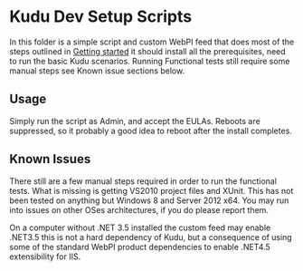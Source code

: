 # Kudu Dev Setup Scripts
In this folder is a simple script and custom WebPI feed that does most of the steps outlined
in [Getting started](https://github.com/projectkudu/kudu/wiki/Getting-started)
it should install all the prerequisites, need to run the basic Kudu scenarios.
Running Functional tests still require some manual steps see Known issue sections below.
## Usage
Simply run the script as Admin, and accept the EULAs. Reboots are suppressed, so
it probably a good idea to reboot after the install completes.

## Known Issues
There still are a few manual steps required in order to run the functional tests. What is
missing is getting VS2010 project files and XUnit. This has not been
tested on anything but Windows 8 and Server 2012 x64. You may run into issues
on other OSes architectures, if you do please report them.

On a computer without .NET 3.5 installed the custom feed may enable .NET3.5
this is not a hard dependency of Kudu, but a consequence of using
some of the standard WebPI product dependencies to enable .NET4.5 extensibility for IIS.
